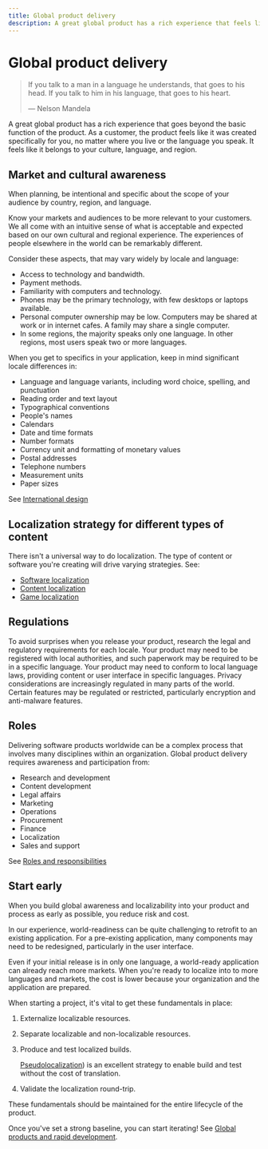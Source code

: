 ```yaml
---
title: Global product delivery
description: A great global product has a rich experience that feels like it was created specifically for you, no matter where you live or the language you speak.
---
```


# Global product delivery

> If you talk to a man in a language he understands, that goes to his head.
> If you talk to him in his language, that goes to his heart.
>
> &#x2014; Nelson Mandela

A great global product has a rich experience that goes beyond the basic function of the product.
As a customer, the product feels like it was created specifically for you, no matter where you live or the language you speak.
It feels like it belongs to your culture, language, and region.

## Market and cultural awareness

When planning, be intentional and specific about the scope of your audience by country, region, and language.

Know your markets and audiences to be more relevant to your customers.
We all come with an intuitive sense of what is acceptable and expected based on our own cultural and regional experience.
The experiences of people elsewhere in the world can be remarkably different.

Consider these aspects, that may vary widely by locale and language:

- Access to technology and bandwidth.
- Payment methods.
- Familiarity with computers and technology.
- Phones may be the primary technology, with few desktops or laptops available.
- Personal computer ownership may be low. Computers may be shared at work or in internet cafes. A family may share a single computer.
- In some regions, the majority speaks only one language. In other regions, most users speak two or more languages.

When you get to specifics in your application, keep in mind significant locale differences in:

- Language and language variants, including word choice, spelling, and punctuation
- Reading order and text layout
- Typographical conventions
- People's names
- Calendars
- Date and time formats
- Number formats
- Currency unit and formatting of monetary values
- Postal addresses
- Telephone numbers
- Measurement units
- Paper sizes

See [International design](international-design.md)

## Localization strategy for different types of content

There isn't a universal way to do localization.
The type of content or software you're creating will drive varying strategies.
See:

- [Software localization](software-localization.md)
- [Content localization](content-localization.md)
- [Game localization](game-localization.md)

## Regulations

To avoid surprises when you release your product, research the legal and regulatory requirements for each locale.
Your product may need to be registered with local authorities, and such paperwork may be required to be in a specific language.
Your product may need to conform to local language laws, providing content or user interface in specific languages.
Privacy considerations are increasingly regulated in many parts of the world.
Certain features may be regulated or restricted, particularly encryption and anti-malware features.

## Roles

Delivering software products worldwide can be a complex process that involves many disciplines within an organization.
Global product delivery requires awareness and participation from:

- Research and development
- Content development
- Legal affairs
- Marketing
- Operations
- Procurement
- Finance
- Localization
- Sales and support

See [Roles and responsibilities](roles-and-responsibilities.md)

## Start early

When you build global awareness and localizability into your product and process as early as possible, you reduce risk and cost.

In our experience, world-readiness can be quite challenging to retrofit to an existing application.
For a pre-existing application, many components may need to be redesigned, particularly in the user interface.

Even if your initial release is in only one language, a world-ready application can already reach more markets.
When you're ready to localize into to more languages and markets, the cost is lower because your organization and the application are prepared.

When starting a project, it's vital to get these fundamentals in place:

1. Externalize localizable resources.

2. Separate localizable and non-localizable resources.

3. Produce and test localized builds.

   [Pseudolocalization](pseudolocalization.md)) is an excellent strategy to enable build and test without the cost of translation.

4. Validate the localization round-trip.

These fundamentals should be maintained for the entire lifecycle of the product.

Once you've set a strong baseline, you can start iterating!
See [Global products and rapid development](agile-development.md).
